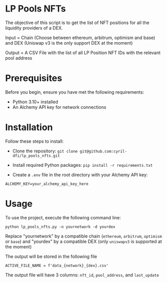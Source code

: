 # LP Pools NFTs
The objective of this script is to get the list of NFT positions for all the liquidity providers of a DEX.

Input = Chain (Choose between ethereum, arbitrum, optimism and base) and DEX (Uniswap v3 is the only support DEX at the moment)

Output = A CSV File with the list of all LP Position NFT IDs with the relevant pool address


# Prerequisites
Before you begin, ensure you have met the following requirements:
- Python 3.10+ installed
- An Alchemy API key for network connections


# Installation
Follow these steps to install:

- Clone the repository:
```git clone git@github.com:cyril-dfi/lp_pools_nfts.git```

- Install required Python packages:
```pip install -r requirements.txt```

- Create a `.env` file in the root directory with your Alchemy API key:
```
ALCHEMY_KEY=your_alchemy_api_key_here
```

# Usage
To use the project, execute the following command line:
```
python lp_pools_nfts.py -n yournetwork -d yourdex
```
Replace "yournetwork" by a compatible chain (`ethereum`, `arbitrum`, `optimism` or `base`) and "yourdex" by a compatible DEX (only `uniswapv3` is supported at the moment)

The output will be stored in the following file 
```
ACTIVE_FILE_NAME = f'data_{network}_{dex}.csv'
```
The output file will have 3 columns: `nft_id`, `pool_address`, and `last_update`
